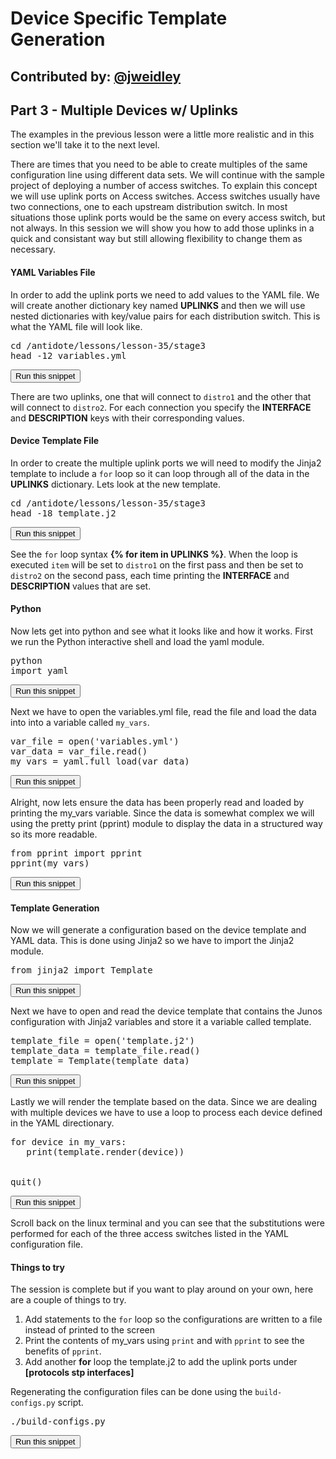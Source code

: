 # Device Specific Template Generation
**Contributed by: [@jweidley](https://github.com/jweidley)**
---
## Part 3  - Multiple Devices w/ Uplinks

The examples in the previous lesson were a little more realistic and in this section we'll take it to the next level. 

There are times that you need to be able to create multiples of the same configuration line using different data sets. We will continue with the sample project of deploying a number of access switches. To explain this concept we will use uplink ports on Access switches. Access switches usually have two connections, one to each upstream distribution switch. In most situations those uplink ports would be the same on every access switch, but not always. In this session we will show you how to add those uplinks in a quick and consistant way but still allowing flexibility to change them as necessary.


#### YAML Variables File 
In order to add the uplink ports we need to add values to the YAML file. We will create another dictionary key named **UPLINKS** and then we will use nested dictionaries with key/value pairs for each distribution switch. This is what the YAML file will look like.

<pre>
cd /antidote/lessons/lesson-35/stage3
head -12 variables.yml
</pre>
<button type="button" class="btn btn-primary btn-sm" onclick="runSnippetInTab('linux', 0)">Run this snippet</button>

There are two uplinks, one that will connect to `distro1` and the other that will connect to `distro2`. For each connection you specify the **INTERFACE** and **DESCRIPTION** keys with their corresponding values.

#### Device Template File
In order to create the multiple uplink ports we will need to modify the Jinja2 template to include a `for` loop so it can loop through all of the data in the **UPLINKS** dictionary. Lets look at the new template.
<pre>
cd /antidote/lessons/lesson-35/stage3
head -18 template.j2
</pre>
<button type="button" class="btn btn-primary btn-sm" onclick="runSnippetInTab('linux', 1)">Run this snippet</button>

See the `for` loop syntax **\{% for item in UPLINKS %\}**. When the loop is executed `item` will be set to `distro1` on the first pass and then be set to `distro2` on the second pass, each time printing the **INTERFACE** and **DESCRIPTION** values that are set.

#### Python
Now lets get into python and see what it looks like and how it works. First we run the Python interactive shell and load the yaml module.

<pre>
python
import yaml
</pre>
<button type="button" class="btn btn-primary btn-sm" onclick="runSnippetInTab('linux', 2)">Run this snippet</button>

Next we have to open the variables.yml file, read the file and load the data into into a variable called `my_vars`.
<pre>
var_file = open('variables.yml')
var_data = var_file.read()
my_vars = yaml.full_load(var_data)
</pre>
<button type="button" class="btn btn-primary btn-sm" onclick="runSnippetInTab('linux', 3)">Run this snippet</button>

Alright, now lets ensure the data has been properly read and loaded by printing the my_vars variable. Since the data is somewhat complex we will using the pretty print (pprint) module to display the data in a structured way so its more readable.
<pre>
from pprint import pprint
pprint(my_vars)
</pre>
<button type="button" class="btn btn-primary btn-sm" onclick="runSnippetInTab('linux', 4)">Run this snippet</button>

#### Template Generation
Now we will generate a configuration based on the device template and YAML data. This is done using Jinja2 so we have to import the Jinja2 module.

<pre>
from jinja2 import Template
</pre>
<button type="button" class="btn btn-primary btn-sm" onclick="runSnippetInTab('linux', 5)">Run this snippet</button>

Next we have to open and read the device template that contains the Junos configuration with Jinja2 variables and store it a variable called template.

<pre>
template_file = open('template.j2')
template_data = template_file.read()
template = Template(template_data)
</pre>
<button type="button" class="btn btn-primary btn-sm" onclick="runSnippetInTab('linux', 6)">Run this snippet</button>

Lastly we will render the template based on the data. Since we are dealing with multiple devices we have to use a loop to process each device defined in the YAML directionary.

<pre>
for device in my_vars:
   print(template.render(device))


quit()
</pre>
<button type="button" class="btn btn-primary btn-sm" onclick="runSnippetInTab('linux', 7)">Run this snippet</button>

Scroll back on the linux terminal and you can see that the substitutions were performed for each of the three access switches listed in the YAML configuration file. 

#### Things to try
The session is complete but if you want to play around on your own, here are a couple of things to try.

1. Add statements to the `for` loop so the configurations are written to a file instead of printed to the screen
2. Print the contents of my_vars using `print` and with `pprint` to see the benefits of `pprint`.
3. Add another **for** loop the template.j2 to add the uplink ports under **[protocols stp interfaces]**

Regenerating the configuration files can be done using the `build-configs.py` script.
<pre>
./build-configs.py
</pre>
<button type="button" class="btn btn-primary btn-sm" onclick="runSnippetInTab('linux', 8)">Run this snippet</button>


